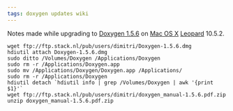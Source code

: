 ```yaml
---
tags: doxygen updates wiki
---
```


Notes made while upgrading to [Doxygen 1.5.6](/wiki/Doxygen_1.5.6) on [Mac OS X](/wiki/Mac_OS_X) [Leopard](/wiki/Leopard) 10.5.2.

    wget ftp://ftp.stack.nl/pub/users/dimitri/Doxygen-1.5.6.dmg
    hdiutil attach Doxygen-1.5.6.dmg
    sudo ditto /Volumes/Doxygen /Applications/Doxygen
    sudo rm -r /Applications/Doxygen.app
    sudo mv /Applications/Doxygen/Doxygen.app /Applications/
    sudo rm -r /Applications/Doxygen
    hdiutil detach `hdiutil info | grep /Volumes/Doxygen | awk '{print $1}'`
    wget ftp://ftp.stack.nl/pub/users/dimitri/doxygen_manual-1.5.6.pdf.zip
    unzip doxygen_manual-1.5.6.pdf.zip
